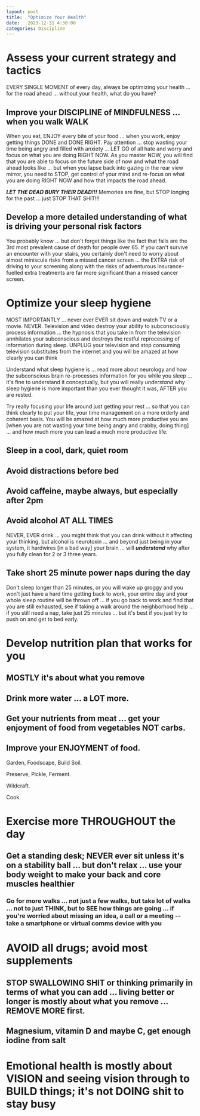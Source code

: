 ```yaml
---
layout: post
title:  "Optimize Your Health"
date:   2023-12-31 4:30:00
categories: Discipline
---
```


# Assess your current strategy and tactics

EVERY SINGLE MOMENT of every day, always be optimizing your health ... for the road ahead ... without your health, what do you have?

## Improve your DISCIPLINE of MINDFULNESS ... when you walk WALK

When you eat, ENJOY every bite of your food ... when you work, enjoy getting things DONE and DONE RIGHT.  Pay attention ... stop wasting your time being angry and filled with anxiety ... LET GO of all hate and worry and focus on what you are doing RIGHT NOW. As you master NOW, you will find that you are able to focus on the future side of now and what the road ahead looks like ... but when you lapse back into gazing in the rear view mirror, you need to STOP, get control of your mind and re-focus on what you are doing RIGHT NOW and how that impacts the road ahead. 

***LET THE DEAD BURY THEIR DEAD!!!*** Memories are fine, but STOP longing for the past ... just STOP THAT SHIT!!!

## Develop a more detailed understanding of what is driving your personal risk factors

You probably know ... but don't forget things like the fact that falls are the 3rd most prevalent cause of death for people over 65. If you can't survive an encounter with your stairs, you certainly don't need to worry about almost miniscule risks from a missed cancer screen ... the EXTRA risk of driving to your screening along with the risks of adventurous insurance-fuelled extra treatments are far more significant than a missed cancer screen. 

# Optimize your sleep hygiene

MOST IMPORTANTLY ... never ever EVER sit down and watch TV or a movie.  NEVER. Television and video destroy your ability to subconsciously process information ... the hypnosis that you take in from the television annhilates your subconscious and destroys the restful reprocessing of information during sleep.  UNPLUG your television and stop consuming television substitutes from the internet and you will be amazed at how clearly you can think

Understand what sleep hygiene is ... read more about neurology and how the subconscious brain re-processes information for you while you sleep ... it's fine to understand it conceptually, but you will really *understand* why sleep hygiene is more important than you ever thought it was, AFTER you are rested.

Try really focusing your life around just getting your rest ... so that you can think clearly to put your life, your time management on a more orderly and coherent basis.  You will be amazed at how much more productive you are [when you are not wasting your time being angry and crabby, doing thing] ... and how much more you can lead a much more productive life.

## Sleep in a cool, dark, quiet room

## Avoid distractions before bed

## Avoid caffeine, maybe always, but especially after 2pm

## Avoid alcohol AT ALL TIMES

NEVER, EVER drink ... you might think that you can drink without it affecting your thinking, but alcohol is neurotoxin ... and beyond just being in your system, it hardwires [in a bad way] your brain ... will ***understand*** why after you fully clean for 2 or 3 three years.

## Take short 25 minute power naps during the day

Don't sleep longer than 25 minutes, or you will wake up groggy and you won't just have a hard time getting back to work, your entire day and your whole sleep routine will be thrown off ... if you go back to work and find that you are still exhausted, see if taking a walk around the neighborhood help ... if you still need a nap, take just 25 minutes ... but it's best if you just try to push on and get to bed early.

# Develop nutrition plan that works for you

## MOSTLY it's about what you remove

## Drink more water ... a LOT more.

## Get your nutrients from meat ... get your enjoyment of food from vegetables NOT carbs.

## Improve your ENJOYMENT of food.

Garden, Foodscape, Build Soil. 

Preserve, Pickle, Ferment. 

Wildcraft. 

Cook. 

# Exercise more THROUGHOUT the day

## Get a standing desk; NEVER ever sit unless it's on a stability ball ... but don't relax ... use your body weight to make your back and core muscles healthier

### Go for more walks ... not just a few walks,  but take lot of walks ... not to just THINK, but to SEE how things are going ... if you're worried about missing an idea, a call or a meeting -- take a smartphone or virtual comms device with you

# AVOID all drugs; avoid most supplements

## STOP SWALLOWING SHIT or thinking primarily in terms of what you can add ... living better or longer is mostly about what you remove ... REMOVE MORE first.

## Magnesium, vitamin D and maybe C, get enough iodine from salt

# Emotional health is mostly about VISION and seeing vision through to BUILD things; it's not DOING shit to stay busy